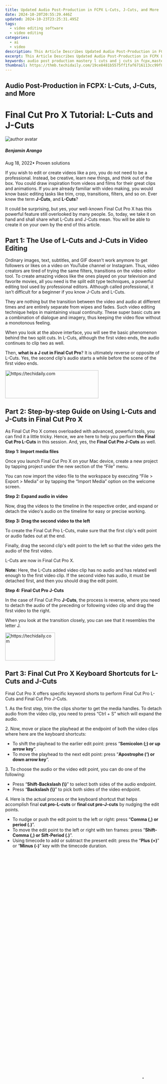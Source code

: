 ```yaml
---
title: Updated Audio Post-Production in FCPX L-Cuts, J-Cuts, and More
date: 2024-10-20T20:55:29.446Z
updated: 2024-10-23T23:25:31.495Z
tags: 
  - video editing software
  - video editing
categories: 
  - ai
  - video
description: This Article Describes Updated Audio Post-Production in FCPX L-Cuts, J-Cuts, and More
excerpt: This Article Describes Updated Audio Post-Production in FCPX L-Cuts, J-Cuts, and More
keywords: audio post production mastery l cuts and j cuts in fcpx,mastering audio post production in final cut pro,ai animation mastering audio transitions in fcpx l cuts and j cuts explained,mastering audio transitions in fcpx l cuts and j cuts explained,fcpx audio editing essentials l cuts j cuts and more,audio post production in fcp tips and tricks,audio post production in fcpx l cuts j cuts and more
thumbnail: https://thmb.techidaily.com/19ce8481b5575ff1faf6716113cc99f8aa092b92d7c87ab230819ca4dc98d6d3.jpg
---
```


## Audio Post-Production in FCPX: L-Cuts, J-Cuts, and More

# Final Cut Pro X Tutorial: L-Cuts and J-Cuts

![author avatar](https://images.wondershare.com/filmora/article-images/benjamin-arango-author.jpg)

##### Benjamin Arango

 Aug 18, 2022• Proven solutions

If you wish to edit or create videos like a pro, you do not need to be a professional. Instead, be creative, learn new things, and think out of the box. You could draw inspiration from videos and films for their great clips and animations. If you are already familiar with video making, you would know basic editing tasks like trim, crop, transitions, filters, and so on. Ever knew the term **J-Cuts**, and **L-Cuts**?

It could be surprising, but yes, your well-known Final Cut Pro X has this powerful feature still overlooked by many people. So, today, we take it on hand and shall share what L-Cuts and J-Cuts mean. You will be able to create it on your own by the end of this article.

## Part 1: The Use of L-Cuts and J-Cuts in Video Editing

Ordinary images, text, subtitles, and GIF doesn’t work anymore to get followers or likes on a video on YouTube channel or Instagram. Thus, video creators are tired of trying the same filters, transitions on the video editor tool. To create amazing videos like the ones played on your television and favorite movies, all you need is the split edit type techniques, a powerful editing tool used by professional editors. Although called professional, it isn’t difficult for a beginner if you know J-Cuts and L-Cuts.

They are nothing but the transition between the video and audio at different times and are entirely separate from wipes and fades. Such video editing technique helps in maintaining visual continuity. These super basic cuts are a combination of dialogue and imagery, thus keeping the video flow without a monotonous feeling.

When you look at the above interface, you will see the basic phenomenon behind the two split cuts. In L-Cuts, although the first video ends, the audio continues to clip two as well.

Then, **what is a J cut in Final Cut Pro**? It is ultimately reverse or opposite of L-Cuts. Yes, the second clip's audio starts a while before the scene of the first video ends.

<!-- affiliate ads begin -->
<a href="https://aligracehair.sjv.io/c/5597632/1902319/19272" target="_top" id="1902319">
  <img src="//a.impactradius-go.com/display-ad/19272-1902319" border="0" alt="https://techidaily.com" width="300" height="90"/>
</a>
<img height="0" width="0" src="https://aligracehair.sjv.io/i/5597632/1902319/19272" style="position:absolute;visibility:hidden;" border="0" />
<!-- affiliate ads end -->

## Part 2: Step-by-step Guide on Using L-Cuts and J-Cuts in Final Cut Pro X

As Final Cut Pro X comes overloaded with advanced, powerful tools, you can find it a little tricky. Hence, we are here to help you perform **the Final Cut Pro L-Cuts** in this session. And, yes, the **Final Cut Pro J-Cuts** as well.

**Step 1: Import media files**

Once you launch Final Cut Pro X on your Mac device, create a new project by tapping project under the new section of the “File” menu.

You can now import the video file to the workspace by executing “File > Export > Media” or by tapping the “Import Media” option on the welcome screen.

**Step 2: Expand audio in video**

Now, drag the videos to the timeline in the respective order, and expand or detach the video's audio on the timeline for easy or precise working.

**Step 3: Drag the second video to the left**

To create the Final Cut Pro L-Cuts, make sure that the first clip's edit point or audio fades out at the end.

Finally, drag the second clip's edit point to the left so that the video gets the audio of the first video.

L-Cuts are now in Final Cut Pro X.

**Note:** Here, the L-Cuts added video clip has no audio and has related well enough to the first video clip. If the second video has audio, it must be detached first, and then you should drag the edit point.

**Step 4: Final Cut Pro J-Cuts**

In the case of Final Cut Pro **J-Cuts**, the process is reverse, where you need to detach the audio of the preceding or following video clip and drag the first video to the right.

When you look at the transition closely, you can see that it resembles the letter J.

<!-- affiliate ads begin -->
<a href="https://aligracehair.sjv.io/c/5597632/2135366/19272" target="_top" id="2135366">
  <img src="//a.impactradius-go.com/display-ad/19272-2135366" border="0" alt="https://techidaily.com" width="160" height="90"/>
</a>
<img height="0" width="0" src="https://aligracehair.sjv.io/i/5597632/2135366/19272" style="position:absolute;visibility:hidden;" border="0" />
<!-- affiliate ads end -->

## Part 3: Final Cut Pro X Keyboard Shortcuts for L-Cuts and J-Cuts

Final Cut Pro X offers specific keyword shorts to perform Final Cut Pro L-Cuts and Final Cut Pro J-Cuts.

1\. As the first step, trim the clips shorter to get the media handles. To detach audio from the video clip, you need to press “Ctrl + S” which will expand the audio.

2\. Now, move or place the playhead at the endpoint of both the video clips where here are the keyboard shortcuts:

* To shift the playhead to the earlier edit point: press “**Semicolon (;) or up arrow key**”.
* To move the playhead to the next edit point: press “**Apostrophe (‘) or down arrow key**”.

3\. To choose the audio or the video edit point, you can do one of the following:

* Press “**Shift-Backslash (\\)**” to select both sides of the audio endpoint.
* Press “**Backslash (\\)**” to pick both sides of the video endpoint.

4\. Here is the actual process or the keyboard shortcut that helps accomplish final **cut pro-L-cuts** or **final cut pro-J-cuts** by nudging the edit points.

* To nudge or push the edit point to the left or right: press “**Comma (,) or period (.)**”.
* To move the edit point to the left or right with ten frames: press “**Shift-Comma (,) or Sift-Period (.)**”.
* Using timecode to add or subtract the present edit: press the “**Plus (+)**” or “**Minus (-)**” key with the timecode duration.

<!-- affiliate ads begin -->
<span id="1424533">
					<video width="864" height="1536" style="cursor:pointer"
           poster="//a.impactradius-go.com/display-clicktoplayimage/1424533.png"
           onclick="if(!this.playClicked){this.play();this.setAttribute('controls',true);this.playClicked=true;}">
	   <source src="//a.impactradius-go.com/display-ad/16446-1424533">
	   <img src="//a.impactradius-go.com/display-clicktoplayimage/1424533.png" style="border: none; height: 100%; width: 100%; object-fit: contain">
	</video>
	<div style="width:540px;text-align:center"><a href="javascript:window.open(decodeURIComponent('https%3A%2F%2Flaganoo.pxf.io%2Fc%2F5597632%2F1424533%2F16446'), '_blank');void(0);">Click here</a></div>
</span>
<img height="0" width="0" src="https://imp.pxf.io/i/5597632/1424533/16446" style="position:absolute;visibility:hidden;" border="0" />
<!-- affiliate ads end -->

## Conclusion

Are you wondering and puzzled that you are a popular Final Cut Pro X user but weren't aware of this powerful split edit tool till now? It isn't too late for you to start yet. Finally, as assured at the beginning of the article, we gave you detailed information on what are J-Cuts in Final Cut Pro along with L-Cuts. With practical implementation on creating Final Cut Pro L-Cuts and J-Cuts, all the best for your first video project!

![author avatar](https://images.wondershare.com/filmora/article-images/benjamin-arango-author.jpg)

<!-- affiliate ads begin -->
<a href="https://appsumo.8odi.net/c/5597632/2049382/7443" target="_top" id="2049382">
  <img src="//a.impactradius-go.com/display-ad/7443-2049382" border="0" alt="https://techidaily.com" width="728" height="90"/>
</a>
<img height="0" width="0" src="https://appsumo.8odi.net/i/5597632/2049382/7443" style="position:absolute;visibility:hidden;" border="0" />
<!-- affiliate ads end -->

Benjamin Arango

Benjamin Arango is a writer and a lover of all things video.

Follow @Benjamin Arango

<ins class="adsbygoogle"
      style="display:block"
      data-ad-client="ca-pub-7571918770474297"
      data-ad-slot="8358498916"
      data-ad-format="auto"
      data-full-width-responsive="true"></ins>

<span class="atpl-alsoreadstyle">Also read:</span>
<div><ul>
<li><a href="https://youtube-docs.techidaily.com/oin-the-monetized-majority-with-500-subscribers/"><u>[New] Join the Monetized Majority with 500 Subscribers</u></a></li>
<li><a href="https://extra-hints.techidaily.com/updated-comprehensive-cash-flow-chart-launching-a-successful-podcast/"><u>[Updated] Comprehensive Cash Flow Chart Launching a Successful Podcast</u></a></li>
<li><a href="https://youtube-video-recordings.techidaily.com/2024-approved-brief-snippet-analysis-for-beginners/"><u>2024 Approved Brief Snippet Analysis for Beginners</u></a></li>
<li><a href="https://smart-video-creator.techidaily.com/dont-miss-out-4-best-ways-to-get-filmora-discount-codes-and-offers/"><u>Dont Miss Out! 4 Best Ways to Get Filmora Discount Codes and Offers</u></a></li>
<li><a href="https://smart-video-creator.techidaily.com/fast-forward-your-footage-top-time-lapse-apps-for-mobile-for-2024/"><u>Fast Forward Your Footage Top Time-Lapse Apps for Mobile for 2024</u></a></li>
<li><a href="https://smart-video-creator.techidaily.com/in-2024-from-cluttered-to-clear-a-beginners-guide-to-freeing-up-space-for-fcpx/"><u>In 2024, From Cluttered to Clear A Beginners Guide to Freeing Up Space for FCPX</u></a></li>
<li><a href="https://smart-video-creator.techidaily.com/in-2024-get-ready-to-be-amazed-the-best-4k-video-clips/"><u>In 2024, Get Ready to Be Amazed The Best 4K Video Clips</u></a></li>
<li><a href="https://extra-hints.techidaily.com/mastering-light-and-shadow-in-hdr-portraiture/"><u>Mastering Light and Shadow in HDR Portraiture</u></a></li>
<li><a href="https://smart-video-creator.techidaily.com/new-2024-approved-say-goodbye-to-reddit-searching-filmora-deals-ahead/"><u>New 2024 Approved Say Goodbye to Reddit Searching Filmora Deals Ahead</u></a></li>
<li><a href="https://smart-video-creator.techidaily.com/new-2024-approved-the-best-of-both-worlds-free-and-paid-3d-animation-software-solutions/"><u>New 2024 Approved The Best of Both Worlds Free and Paid 3D Animation Software Solutions</u></a></li>
<li><a href="https://win-amazing.techidaily.com/step-by-step-guide-to-downloading-and-installing-logitech-pro-driving-wheel-software-for-pc-windows-7-8-and-10/"><u>Step-by-Step Guide to Downloading and Installing Logitech Pro Driving Wheel Software for PC (Windows 7, 8 & 10)</u></a></li>
<li><a href="https://desktop-recording.techidaily.com/the-best-start-streamlined-tools-for-novice-game-editors-for-2024/"><u>The Best Start Streamlined Tools for Novice Game Editors for 2024</u></a></li>
<li><a href="https://ios-unlock.techidaily.com/unlocking-apple-iphone-12-pro-lock-screen-3-foolproof-methods-that-actually-work-by-drfone-ios/"><u>Unlocking Apple iPhone 12 Pro Lock Screen 3 Foolproof Methods that Actually Work</u></a></li>
<li><a href="https://ai-voice-clone.techidaily.com/updated-2024-approved-how-to-convert-video-voice-to-text-online-for-free/"><u>Updated 2024 Approved How To Convert Video Voice to Text Online for Free?</u></a></li>
</ul></div>

